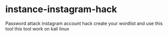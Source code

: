 # instance-instagram-hack
Password attack instagram account hack create your wordlist and use this tool this tool work on kali linux 
